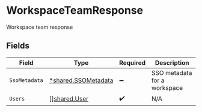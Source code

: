 # WorkspaceTeamResponse

Workspace team response


## Fields

| Field                                                            | Type                                                             | Required                                                         | Description                                                      |
| ---------------------------------------------------------------- | ---------------------------------------------------------------- | ---------------------------------------------------------------- | ---------------------------------------------------------------- |
| `SsoMetadata`                                                    | [*shared.SSOMetadata](../../../pkg/models/shared/ssometadata.md) | :heavy_minus_sign:                                               | SSO metadata for a workspace                                     |
| `Users`                                                          | [][shared.User](../../../pkg/models/shared/user.md)              | :heavy_check_mark:                                               | N/A                                                              |
